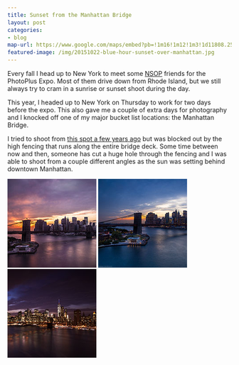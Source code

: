 ```yaml
---
title: Sunset from the Manhattan Bridge
layout: post
categories:
- blog
map-url: https://www.google.com/maps/embed?pb=!1m16!1m12!1m3!1d11808.254975110189!2d-73.9867630604104!3d40.70575209474232!2m3!1f0!2f0!3f0!3m2!1i1024!2i768!4f13.1!2m1!1zNDDCsDQyJzI1LjYiTiA3M8KwNTknMjcuOCJX!5e0!3m2!1sen!2sus!4v1446343507154
featured-image: /img/20151022-blue-hour-sunset-over-manhattan.jpg
---
```


Every fall I head up to New York to meet some [NSOP](http://newschoolofphotography.com/content.php?r=2317-Photo-Expo-2015-wrap-up! "New School of Photography") friends for the PhotoPlus Expo. Most of them drive down from Rhode Island, but we still always try to cram in a sunrise or sunset shoot during the day.

This year, I headed up to New York on Thursday to work for two days before the expo. This also gave me a couple of extra days for photography and I knocked off one of my major bucket list locations: the Manhattan Bridge.

I tried to shoot from [this spot a few years ago](https://instagram.com/p/j-iwJsIfvZ/?taken-by=frigidlight) but was blocked out by the high fencing that runs along the entire bridge deck. Some time between now and then, someone has cut a huge hole through the fencing and I was able to shoot from a couple different angles as the sun was setting behind downtown Manhattan.

<a href="/img/20151022-manhattan-bridge-sunset.jpg" data-featherlight=""><img src="/img/20151022-manhattan-bridge-sunset-thumb.jpg"></a>
<a href="/img/20151022-blue-hour-sunset-over-manhattan.jpg" data-featherlight=""><img src="/img/20151022-blue-hour-sunset-over-manhattan-thumb.jpg"></a>
<a href="/img/20151022-night-sunset-over-manhattan.jpg" data-featherlight=""><img src="/img/20151022-night-sunset-over-manhattan-thumb.jpg"></a>
